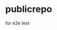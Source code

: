 # publicrepo
for e2e test

















































































































































































































































































































































































































































































































































































































































































































































































































































































































































































































































































































































































































































































































































































































































































































































































































































































































































































































































































































































































































































































































































































































































































































































































































































































































































































